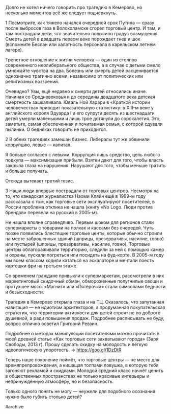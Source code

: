 Долго не хотел ничего говорить про трагедию в Кемерово, но несколько моментов всё же следует подчеркнуть.

1
Посмотрите, как тяжело начался очередной срок Путина — сразу после выбросов газа в Волоколамске сгорел торговый центр. И там, и там пострадали дети, что значительно повысило градус возмущения. Смерть детей в двадцать первом веке порождает гнев и шок (вспомните Беслан или халатность персонала в карельском летнем лагере).

Трепетное отношение к жизни человека — один из столпов современного неолиберального общества, а в случае с детьми смело умножайте чувства на два. Болезнь или смерть детей расценивается однозначно трагично всеми, независимо от политических или религиозных воззрений. 

Очевидно? Увы, ещё недавно к смерти детей относились иначе. Начиная со Средневековья и до середины двадцатого века детская смертность зашкаливала. Юваль Ной Харари в «Краткой истории человечества» приводит показательную статистику: в XIII-м веке у английского короля Эдуарда I и его супруги десять из шестнадцати детей умерли маленькими и лишь трое дотянули до сорокалетия. Это, заметьте, самая обеспеченная и почитаемая семья, с которой сдували пылинки. О бедняках говорить не приходится.

2
В обеих трагедиях замешан бизнес. Либералы тут же обвинили коррупцию, левые — капитал.

Я больше согласен с левыми. Коррупция лишь средство, цель любого подкупа — максимизация прибыли. Взятки дают для того, чтобы власть закрыла глаза на нарушения. Нарушают для того, чтобы меньше тратить и больше получать.

Отсюда вытекает третий тезис.

3
Наши люди впервые пострадали от торговых центров. Несмотря на то, что канадская журналистка Наоми Кляйн ещё в 1999-м году рассказала о том, как торговые сети эксплуатируют посетителей, в России проблема отклика не нашла (книгу «No Logo. Люди против брендов» перевели на русский в 2005-м).

Не нашла вполне справедливо. Первым шоком для регионов стали супермаркеты с товарами на полках и кассами без очередей. Чуть позже появились блестящие торговые центы, которые обычно строили на месте заброшенных зданий (шприцы, презервативы, насилие, говно) или пустырей (шприцы, презервативы, насилие, говно). Торговые центры облагораживали территорию, следили за ней с помощью камер и охраны, пускали погреться или посидеть на фуд-корте. В 2005-м году мы всем классом ходили кататься на эскалаторе и мечтали поесть картошки фри на третьем этаже.

Со временем граждане привыкли к супермаркетам, рассмотрели в них маркетинговый скидочный обман, обмороженные полугнилые овощи и протухшее мясо. «Магнит» или «Пятёрочка» стали символами бедности и безысходности.

Трагедия в Кемерово открыла глаза и на ТЦ. Оказалось, что запутанная навигация — не идиотизм архитекторов, а продуманная покупательская стратегия, что территории активности для детей строят не по доброте душевной, а ради повышения продаж. Подробнее расписывать не буду, вопрос отлично осветил Григорий Ревзин.

Подробнее о методах манипуляции посетителями можно прочитать в моей древней статье «Как торговые сети захватывают города» (Заря Свободы, 2013 г). Прошу сделать скидку на молодость и лёгкую идеологическую упоротость. → https://goo.gl/1DzDtR

Теперь наше поколение поймёт, что торговые центры — не место для времяпрепровождения, а кишащая толпами ловушка, в которую тебя загоняют рекламой и скидками. Молодой средний класс начнёт ценить в общественных пространствах не только красивые интерьеры и непринуждённую атмосферу, но и безопасность.

Только одного понять не могу — неужели для подобного осознания нужно было губить столько детей?

#archive